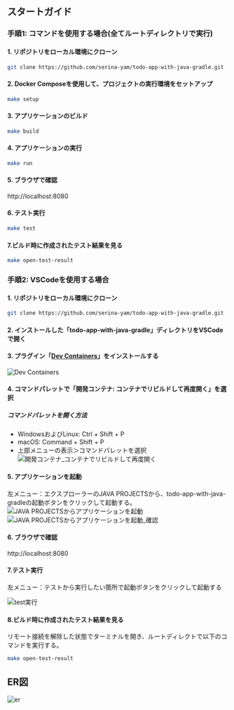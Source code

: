 ## スタートガイド

### 手順1: コマンドを使用する場合(全てルートディレクトリで実行)
#### 1. リポジトリをローカル環境にクローン

```zsh
git clone https://github.com/serina-yam/todo-app-with-java-gradle.git
```

#### 2. Docker Composeを使用して、プロジェクトの実行環境をセットアップ

```zsh
make setup
```

#### 3. アプリケーションのビルド

```zsh
make build
```

#### 4. アプリケーションの実行

```zsh
make run
```

#### 5. ブラウザで確認

http://localhost:8080

#### 6. テスト実行

```zsh
make test
```

#### 7.ビルド時に作成されたテスト結果を見る

```zsh
make open-test-result
```


### 手順2: VSCodeを使用する場合

#### 1. リポジトリをローカル環境にクローン

```bash
git clone https://github.com/serina-yam/todo-app-with-java-gradle.git
```

#### 2. インストールした「todo-app-with-java-gradle」ディレクトリをVSCodeで開く

#### 3. プラグイン「[Dev Containers](https://marketplace.visualstudio.com/items?itemName=ms-vscode-remote.remote-containers)」をインストールする

![Dev Containers](https://github.com/serina-yam/todo-app-with-java-gradle/assets/64587946/daeb67a3-aa20-4ddd-ae93-452ef9217e93)

#### 4. コマンドパレットで「開発コンテナ: コンテナでリビルドして再度開く」を選択

##### コマンドパレットを開く方法
- WindowsおよびLinux: Ctrl + Shift + P
- macOS: Command + Shift + P
- 上部メニューの表示＞コマンドパレットを選択
![開発コンテナ_コンテナでリビルドして再度開く](https://github.com/serina-yam/todo-app-with-java-gradle/assets/64587946/9a9993c6-ea74-456b-9f31-ed81b1466d13)


#### 5. アプリケーションを起動

左メニュー：エクスプローラーのJAVA PROJECTSから、todo-app-with-java-gradleの起動ボタンをクリックして起動する。
![JAVA PROJECTSからアプリケーションを起動](https://github.com/serina-yam/todo-app-with-java-gradle/assets/64587946/c78d4bf9-5016-456f-8f66-08486b4a349b)
![JAVA PROJECTSからアプリケーションを起動_確認](https://github.com/serina-yam/todo-app-with-java-gradle/assets/64587946/a3597f1c-7b8b-426c-a15c-44565e2300ed)

#### 6. ブラウザで確認

http://localhost:8080

#### 7.テスト実行

左メニュー：テストから実行したい箇所で起動ボタンをクリックして起動する

![test実行](https://github.com/serina-yam/todo-app-with-java-gradle/assets/64587946/4104b948-d54d-49c1-a4d8-91998fa7960d)

#### 8.ビルド時に作成されたテスト結果を見る

リモート接続を解除した状態でターミナルを開き、ルートディレクトで以下のコマンドを実行する。

```zsh
make open-test-result
```



## ER図
![er](https://github.com/serina-yam/todo-app-with-java-gradle/assets/64587946/a4ea2a78-8288-4c96-a9ac-0bc87c8ea47b)
